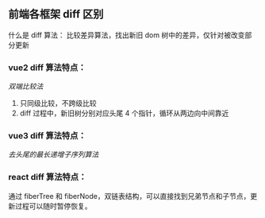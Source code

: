 ## 前端各框架 diff 区别

什么是 diff 算法：
比较差异算法，找出新旧 dom 树中的差异，仅针对被改变部分更新

### vue2 diff 算法特点：

_双端比较法_

1. 只同级比较，不跨级比较
2. diff 过程中，新旧树分别对应头尾 4 个指针，循环从两边向中间靠近

### vue3 diff 算法特点：

_去头尾的最长递增子序列算法_

### react diff 算法特点：

通过 fiberTree 和 fiberNode，双链表结构，可以直接找到兄弟节点和子节点，更新过程可以随时暂停恢复。
